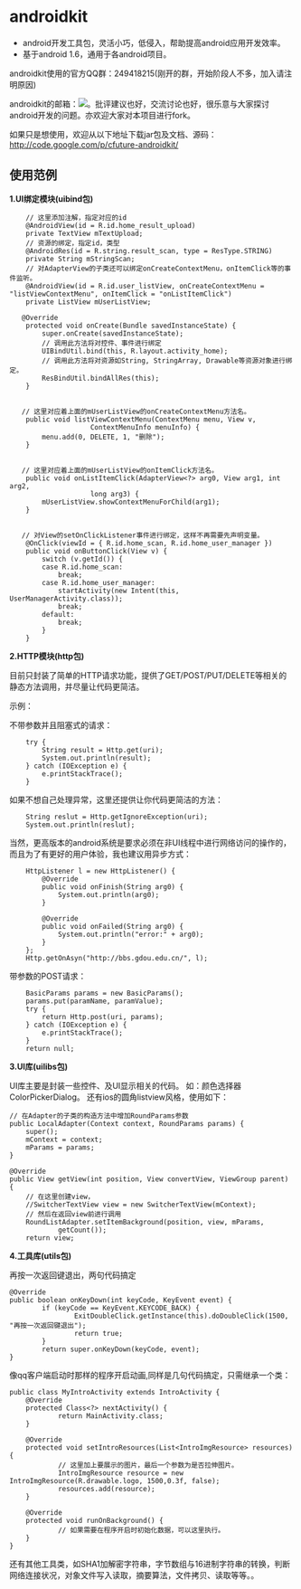 # androidkit #


- android开发工具包，灵活小巧，低侵入，帮助提高android应用开发效率。
- 基于android 1.6，通用于各android项目。


androidkit使用的官方QQ群：249418215(刚开的群，开始阶段人不多，加入请注明原因)


androidkit的邮箱：<a target="_blank" href="http://mail.qq.com/cgi-bin/qm_share?t=qm_mailme&email=exoVHwkUEh8QEg8kHx4NOx0UAxYaEhdVGBQW" style="text-decoration:none;"><img src="http://rescdn.qqmail.com/zh_CN/htmledition/images/function/qm_open/ico_mailme_01.png"/></a>。批评建议也好，交流讨论也好，很乐意与大家探讨android开发的问题。亦欢迎大家对本项目进行fork。

如果只是想使用，欢迎从以下地址下载jar包及文档、源码：http://code.google.com/p/cfuture-androidkit/




## 使用范例 ##

**1.UI绑定模块(uibind包)**



        // 这里添加注解，指定对应的id
        @AndroidView(id = R.id.home_result_upload)
        private TextView mTextUpload;
        // 资源的绑定，指定id，类型
        @AndroidRes(id = R.string.result_scan, type = ResType.STRING)
        private String mStringScan;
        // 对AdapterView的子类还可以绑定onCreateContextMenu，onItemClick等的事件监听。
        @AndroidView(id = R.id.user_listView, onCreateContextMenu = "listViewContextMenu", onItemClick = "onListItemClick")
        private ListView mUserListView;
 
       @Override
        protected void onCreate(Bundle savedInstanceState) {
            super.onCreate(savedInstanceState);
            // 调用此方法将对控件、事件进行绑定
            UIBindUtil.bind(this, R.layout.activity_home);
            // 调用此方法将对资源如String, StringArray, Drawable等资源对象进行绑定。
            ResBindUtil.bindAllRes(this);
        }
 

       // 这里对应着上面的mUserListView的onCreateContextMenu方法名。
        public void listViewContextMenu(ContextMenu menu, View v,
                        ContextMenuInfo menuInfo) {
            menu.add(0, DELETE, 1, "删除");
        }
 

       // 这里对应着上面的mUserListView的onItemClick方法名。
        public void onListItemClick(AdapterView<?> arg0, View arg1, int arg2,
                        long arg3) {
            mUserListView.showContextMenuForChild(arg1);
        }
 

       // 对View的setOnClickListener事件进行绑定，这样不再需要先声明变量。
        @OnClick(viewId = { R.id.home_scan, R.id.home_user_manager })
        public void onButtonClick(View v) {
            switch (v.getId()) {
            case R.id.home_scan:
                break;
            case R.id.home_user_manager:
                startActivity(new Intent(this, UserManagerActivity.class));
                break;
            default:
                break;
            }
        }
 
**2.HTTP模块(http包)**

目前只封装了简单的HTTP请求功能，提供了GET/POST/PUT/DELETE等相关的静态方法调用，并尽量让代码更简洁。

示例：

不带参数并且阻塞式的请求：

	    try {
            String result = Http.get(uri);
            System.out.println(result);
	    } catch (IOException e) {
            e.printStackTrace();
	    }

如果不想自己处理异常，这里还提供让你代码更简洁的方法：

	    String reslut = Http.getIgnoreException(uri);
	    System.out.println(reslut);

当然，更高版本的android系统是要求必须在非UI线程中进行网络访问的操作的，而且为了有更好的用户体验，我也建议用异步方式：

		HttpListener l = new HttpListener() {         
		    @Override
		    public void onFinish(String arg0) {
	            System.out.println(arg0);
		    }
		    
		    @Override
		    public void onFailed(String arg0) {
	            System.out.println("error:" + arg0);
	    	}
	    };
	    Http.getOnAsyn("http://bbs.gdou.edu.cn/", l);

带参数的POST请求：

		BasicParams params = new BasicParams();
        params.put(paramName, paramValue);
        try {
            return Http.post(uri, params);
        } catch (IOException e) {
            e.printStackTrace();
        }
        return null;

**3.UI库(uilibs包)**

UI库主要是封装一些控件、及UI显示相关的代码。
如：颜色选择器ColorPickerDialog。
还有ios的圆角listview风格，使用如下：

	// 在Adapter的子类的构造方法中增加RoundParams参数
	public LocalAdapter(Context context, RoundParams params) {
		super();
		mContext = context;
		mParams = params;
	}

	@Override
	public View getView(int position, View convertView, ViewGroup parent) {
		// 在这里创建view，
		//SwitcherTextView view = new SwitcherTextView(mContext);
		// 然后在返回view前进行调用
		RoundListAdapter.setItemBackground(position, view, mParams,
				getCount());
		return view;
	

**4.工具库(utils包)**

再按一次返回键退出，两句代码搞定

    @Override
    public boolean onKeyDown(int keyCode, KeyEvent event) {
            if (keyCode == KeyEvent.KEYCODE_BACK) {
                    ExitDoubleClick.getInstance(this).doDoubleClick(1500, "再按一次返回键退出");
                    return true;
            }
            return super.onKeyDown(keyCode, event);
    }

像qq客户端启动时那样的程序开启动画,同样是几句代码搞定，只需继承一个类：

	public class MyIntroActivity extends IntroActivity {
        @Override
        protected Class<?> nextActivity() {
                return MainActivity.class;
        }

        @Override
        protected void setIntroResources(List<IntroImgResource> resources) {
                // 这里加上要展示的图片，最后一个参数为是否拉伸图片。
                IntroImgResource resource = new IntroImgResource(R.drawable.logo, 1500,0.3f, false);
                resources.add(resource);
        }

        @Override
        protected void runOnBackground() {
                // 如果需要在程序开启时初始化数据，可以这里执行。
        }
	}

还有其他工具类，如SHA1加解密字符串，字节数组与16进制字符串的转换，判断网络连接状况，对象文件写入读取，摘要算法，文件拷贝、读取等等。。